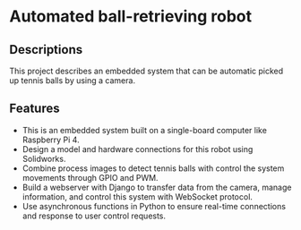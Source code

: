 # Automated ball-retrieving robot

## Descriptions
This project describes an embedded system that can be automatic picked up tennis balls by using a camera. 

## Features
- This is an embedded system built on a single-board computer like Raspberry Pi 4.
- Design a model and hardware connections for this robot using Solidworks.
- Combine process images to detect tennis balls with control the system movements through GPIO and PWM.
- Build a webserver with Django to transfer data from the camera, manage information, and control this system with WebSocket protocol.
- Use asynchronous functions in Python to ensure real-time connections and response to user control requests.
